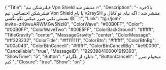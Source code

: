 
{
"Title": "فیلترشکن تیم Vpn Shield منتشر شد 🔥",
"Description": "- بالاخره فیلترشکن اختصاصی تیم Vpn Shield با نام v2raySH منتشر شد ؛ اگه نیای تو کانال و تستش نکنی ضرر میکنی نگو نگفتی 😄👇🏻",
"Link": "tg://join?invite=z49wuARWMGw5NzI8",
"ColorWave": "#00B0FF",
"Color": "#00B0FF",
"ColorWaveTwo": "#00E5FF",
"ColorBackGround": "#ffffff",
"TitleGravity": "center",
"MessageGravity": "center",
"ColorMessage": "#ff323232",
"ColorTitle": "#ff111111",
"ColorBtn": "#ffffff",
"ColorBtnBg": "#00a043",
"ColorBtnCancell": "#ffffff",
"ColorBtnCancellBg": "#e90000",
"Cancellable": "true",
"MessageID": "19293984100001919393",
"ShowTime": "5",
"Button": " دانلود از تلگرام ",
"ButtonCancell": " میخوام ضرر کنم  ",
"Closure": "true",
"Show": "on"
}
